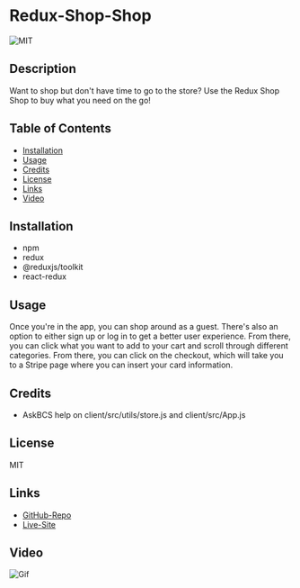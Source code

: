 # Redux-Shop-Shop
![MIT](https://img.shields.io/badge/License-MIT-yellow.svg)

## Description
Want to shop but don't have time to go to the store? Use the Redux Shop Shop to buy what you need on the go!


## Table of Contents
- [Installation](#installation)
- [Usage](#usage)
- [Credits](#credits)
- [License](#license)
- [Links](#links)
- [Video](#video)


## Installation
- npm
- redux
- @reduxjs/toolkit
- react-redux


## Usage
Once you're in the app, you can shop around as a guest. There's also an option to either sign up or log in to get a better user experience. From there, you can click what you want to add to your cart and scroll through different categories. From there, you can click on the checkout, which will take you to a Stripe page where you can insert your card information.


## Credits
- AskBCS help on client/src/utils/store.js and client/src/App.js



## License
MIT


## Links
- [GitHub-Repo](https://github.com/alexiskeet/Redux-Shop-Shop.git)
- [Live-Site](N/A)


## Video
![Gif](images\🛍️-Shop-Shop.gif)
